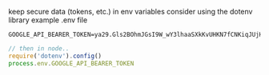 keep secure data (tokens, etc.) in env variables
consider using the dotenv library
example .env file
```
GOOGLE_API_BEARER_TOKEN=ya29.Gls2BOhmJGsI9W_wY3lhaaSXkKvUHKN7fCNKiqJUjHPdVtBzEkGndl1ifkpbd0YYrUTYwK9ueeypgAHcxJcw_BEskYY8wn5ocUSfUXjtiTHQGjTmj406D7CZbwmB
```

```js
// then in node..
require('dotenv').config()
process.env.GOOGLE_API_BEARER_TOKEN
```